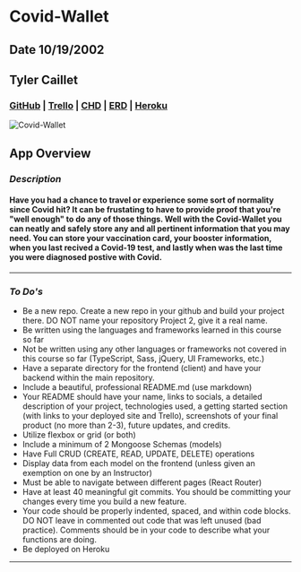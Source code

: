 # Covid-Wallet

## Date 10/19/2002

## Tyler Caillet

### [GitHub](https://github.com/tylercaillet/Covid-Wallet.git) | [Trello](https://trello.com/b/xiOOqRzW) | [CHD](https://viewer.diagrams.net/?tags=%7B%7D&highlight=0000ff&edit=_blank&layers=1&nav=1&title=Covid%20Wallet%20CHD.drawio#R5Vpbb6M4GP01edwKMJfwmEuzM6PuaKWONNOnkQsuuDU4Ms5tf%2F2YYAIYmpAOJGxGlSr8%2BX7O8Wd%2FdkZgFm3%2FZnAZ%2FkN9REaG5m9HYD4yDMu2xP%2FUsMsMju1mhoBhPzPpheER%2F4ekUZPWFfZRUinIKSUcL6tGj8Yx8njFBhmjm2qxF0qqvS5hgGqGRw%2BSuvU79nmYWceWVtg%2FIRyEec%2B6JnMimBeWhiSEPt2UTOB%2BBGaMUp59RdsZIil2OS5ZvcU7uYeBMRTzVhWc5%2FnD9uX14e3nly8OjBb30de%2FZCtrSFZywnKwfJcjwOgq9lHaiD4C002IOXpcQi%2FN3QjKhS3kEZHZL5iQGSWU7euCxUIDGhB22Q1iHG3fHb9%2BQEWoCdEIcbYTRWQFE0ggpZLGMrkpaNEdaQvLlOSMQCmF4NB0gZb4kICdAZ7RL3gAuO5CjG%2BacEbfUCnH9sbo%2BUXkBAz6WOCX58U0RiXzHDOxJjCN0%2B5QwrshwhoaD6DGw2cB%2BvbuNanxIWbNa4hK1MrwS1OZHBpz6Z4MM0%2FLhtP8FFIs%2FMaE4CDFO8K%2Bn2ZOoTR4Al7EuqFgXKVA1xs40Bs4MPuiwOx3KbguAPul0IMfGYCArX7RG2vpXzfo2ebg0LP73sPELtYResbwtOf0rb3u0BseeON%2BwbOdydTtyO3pRhU907o6em6%2F6E0tB7jzjqRnDw69fH%2Fvz%2B8JAHvaNYYAX4vQB8X%2BJI0h09MbgUmCvSpiBbwpTmiL%2BQ%2BZk34%2FpfY7S6bm21Kx%2BS5PxGIuP8qJUq00WVTbp%2FJ62VCRXwteFUbEdOiKeegIEHLaHLIA8WOANTNcYtBqIDC3MUQgx%2BvqcJtIlT38S7GYSLFxKt5LtxVdZNOUtcpRsNqQozSkKw1lONQa2mvsMO3fkF2LoPFM2R0kVKjmqSKaZgnlci0k%2BlQSb7NcO5RdfplzSnbmNWVnusqRA3xQdpbiAPXxhWXXIkBLac0j2gQFkaD0vjBNL6PKRADB836eCfXevoU4zjMWmOTddShFp6UUrWtKUT2%2FHTziuVK01YbUS4F3pChIgbtSsWVaIDljwLp2dFyOYR0rLz6yEXS7LloEj%2BcJv60ur6Uj8A4tZ%2Buo1tClXVqL4KtTl1ZxTUX5jzumkw7HvarDUS4ZD2f2c4ViqrFTyyPX2Q5HHfAJh2Na1rHyPTmcFkFvSZb1e%2Bj%2Ft7epcf9RbwMu7G2MzsPFoVPngBOIt6XOAfpxR9I3dfWQa7Jc3vDrkGlXHVvj85DWoJzenoeM%2BhPdJ9H0DXOgUACuT0E9AvwK1zfMwAApqL%2FzTZ7pit8wCaorGgAJ9YhvjdFmRtfY%2Fw4JQf3RoVvXpsNWfrthuA10NJ0p1L2%2FOzrq74%2BPCDIvvOFFoZvOnRJ6ND1l6tYFl0V%2B2GsbTVPGQxrQGJJyQF094RZlHihdSqRfEec7SQVccXp8tXQec59%2BDpHXCieD83Ezx61P3b%2B3bOqXH3sPNkccYpKIxbO9VR8GlBecw%2FXC9XxYPab%2FU8hQN5Q%2ByRDJ4teyWXBY%2FOQY3P8C) | [ERD](https://viewer.diagrams.net/?tags=%7B%7D&highlight=0000ff&edit=_blank&layers=1&nav=1&title=Covid%20Wallet%20ERD.drawio#R7ZjbcpswEIafxpfJIA5uclnjJO1M0qRJj1cdBdagqdB6hBybPH1XIAwYp02bHi6aGY%2BH%2FbUSq%2F12GcEkiIvNmebL%2FAJTkBPfSzeTYD7x%2FWga0b8VqkZ4MT1uhEyLtJFYJ9yIe3Ci59SVSKEcOBpEacRyKCaoFCRmoHGtcT10W6Ac3nXJMxgJNwmXY%2FWjSE3eqEeR1%2BmvQGR5e2fmuZGCt85OKHOe4ronBSeTINaIprkqNjFIm7s2L8280wdGt4FpUOYxE6qL%2B3e53Fy%2FebM4eP%2Fxw%2FytWmUHgcNzx%2BXK7fh9CfpSgQvaVG0myrUoJKeBYLZAZW7ciEd2kguZnvMKVzaS0vDka2vNctTinvy5pCFGAg1r40D704HHjZ3p1tRQks9Vuz22I13wzcDxnJemjQal5MtS3Nbx2YkF15lQMzQGC%2BfEpcgUXSe0Fuh2T01ULCR7nF6X8TvQBjY9yaX7DLAAoytycaOBI1%2B1Je3sdVdI2zrPe0UUTV39utrNtit3eOnCEf4Z2tO9tElhI9y0R1PT0vgVYpRISZorbPgLKXekcskTobJzWNhNhJ1y7fZlJaTcLWTdBLlIU1AWHxpu%2BO22lpYolKk3Hs3oR%2BmJvcNoElFMMdmss%2Bln3bWJUVGYXNSggAphDbYYBkj9vUi%2F3xM%2FBu3I%2BtPHgW0L4veDPR6BjfGOpvjeHJNVATalzw391IYOhw0dhOOGZsd7uLPwT3V0G0EP%2FAeeUN9xI1DRQMx1%2Btzb40Z5Sm%2FvZfzHejtkI8QzxNLUz%2B3XaoHPeJ%2BAN%2FrneP0R3jk3dPzycEF%2F0j4GqY3d0%2FydTc8z71%2FnffQXeYfgXydn8erqMv8CQY5snoYH4wP3eYPYUCbAMl5iKYy4g%2Fp1RXfw%2FxfqI5iPLoQHqTP2z9t8zH1EFFJ69XRmCZk9tZ100gxU%2BtK%2B0dLoyXXBVXpZg81N0Z7ENK5UCqkDRf6nwkZZW%2FUpbTC%2FatWeF91SV5%2BscRixoBU%2B2%2FUPvWArzDd9%2F3nVt65AC8qZPYPV4oPnLrvdgUCxZPBdytP9lHtUo33vU07TIHndWIOPBHtIuztc2UrvTn8sOBoe%2F3aLpcSVTsDN6r%2BJ7y7EhudIn%2B0cD5tEjBYierzqublOfHzA4eALAV00K3ZVvc3pvkIns%2Fta0bh3n3yCk28%3D) | [Heroku](https://covidwallet.herokuapp.com/)

![Covid-Wallet](https://www.cdc.gov/museum/timeline/images/sarscov2-illus-1080x600px.jpg?_=35376)

## App Overview

### **_Description_**

#### Have you had a chance to travel or experience some sort of normality since Covid hit? It can be frustating to have to provide proof that you're "well enough" to do any of those things. Well with the Covid-Wallet you can neatly and safely store any and all pertinent information that you may need. You can store your vaccination card, your booster information, when you last recived a Covid-19 test, and lastly when was the last time you were diagnosed postive with Covid.

---

### **_To Do's_**

- Be a new repo. Create a new repo in your github and build your project there. DO NOT name your repository Project 2, give it a real name.
- Be written using the languages and frameworks learned in this course so far
- Not be written using any other languages or frameworks not covered in this course so far (TypeScript, Sass, jQuery, UI Frameworks, etc.)
- Have a separate directory for the frontend (client) and have your backend within the main repository.
- Include a beautiful, professional README.md (use markdown)
- Your README should have your name, links to socials, a detailed description of your project, technologies used, a getting started section (with links to your deployed site and Trello), screenshots of your final product (no more than 2-3), future updates, and credits.
- Utilize flexbox or grid (or both)
- Include a minimum of 2 Mongoose Schemas (models)
- Have Full CRUD (CREATE, READ, UPDATE, DELETE) operations
- Display data from each model on the frontend (unless given an exemption on one by an Instructor)
- Must be able to navigate between different pages (React Router)
- Have at least 40 meaningful git commits. You should be committing your changes every time you build a new feature.
- Your code should be properly indented, spaced, and within code blocks. DO NOT leave in commented out code that was left unused (bad practice). Comments should be in your code to describe what your functions are doing.
- Be deployed on Heroku

---
